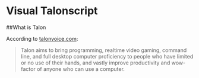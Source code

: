 # Visual Talonscript

##What is Talon

According to [talonvoice.com](https://www.talonvoice.com):

>Talon aims to bring programming, realtime video gaming, command line, and full desktop computer proficiency to people who have limited or no use of their hands, and vastly improve productivity and wow-factor of anyone who can use a computer.

